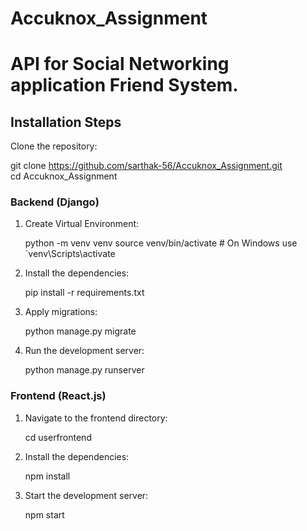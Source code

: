 # Accuknox_Assignment
# API for Social Networking application Friend System.

## Installation Steps

Clone the repository:
   
   git clone https://github.com/sarthak-56/Accuknox_Assignment.git
   cd Accuknox_Assignment

### Backend (Django)
   
1. Create Virtual Environment:

   python -m venv venv
   source venv/bin/activate   # On Windows use `venv\Scripts\activate

2. Install the dependencies:

   pip install -r requirements.txt

3. Apply migrations:

   python manage.py migrate

4. Run the development server:

   python manage.py runserver

### Frontend (React.js)

1. Navigate to the frontend directory:

   cd userfrontend

2. Install the dependencies:

   npm install

3. Start the development server:

   npm start
   
